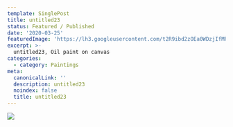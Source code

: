 ```yaml
---
template: SinglePost
title: untitled23
status: Featured / Published
date: '2020-03-25'
featuredImage: 'https://lh3.googleusercontent.com/t2R9ibd2zOEa0WDzjIfMRM3cX8-jFZXiRX3fKcmOcRlBOUmQjK7Ni2oxRLkoHjqtpml3iO-mZFXUgOgb1wYpnZvjdL5LQVJ9f9e9pg4=w600'
excerpt: >-
  untitled23, Oil paint on canvas
categories:
  - category: Paintings
meta:
  canonicalLink: ''
  description: untitled23
  noindex: false
  title: untitled23
---
```

![](https://lh3.googleusercontent.com/t2R9ibd2zOEa0WDzjIfMRM3cX8-jFZXiRX3fKcmOcRlBOUmQjK7Ni2oxRLkoHjqtpml3iO-mZFXUgOgb1wYpnZvjdL5LQVJ9f9e9pg4=w600)
